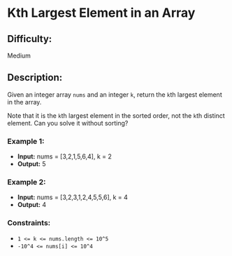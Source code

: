 # Kth Largest Element in an Array

## Difficulty: 
Medium

## Description: 
Given an integer array `nums` and an integer `k`, return the `k`th largest element in the array.

Note that it is the `k`th largest element in the sorted order, not the `k`th distinct element. Can you solve it without sorting?

### Example 1:
- **Input:** nums = [3,2,1,5,6,4], k = 2
- **Output:** 5

### Example 2:
- **Input:** nums = [3,2,3,1,2,4,5,5,6], k = 4
- **Output:** 4

### Constraints:
- `1 <= k <= nums.length <= 10^5`
- `-10^4 <= nums[i] <= 10^4`